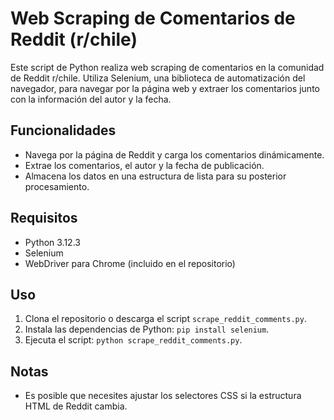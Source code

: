 # Web Scraping de Comentarios de Reddit (r/chile)

Este script de Python realiza web scraping de comentarios en la comunidad de Reddit r/chile. Utiliza Selenium, una biblioteca de automatización del navegador, para navegar por la página web y extraer los comentarios junto con la información del autor y la fecha.

## Funcionalidades

- Navega por la página de Reddit y carga los comentarios dinámicamente.
- Extrae los comentarios, el autor y la fecha de publicación.
- Almacena los datos en una estructura de lista para su posterior procesamiento.

## Requisitos

- Python 3.12.3
- Selenium
- WebDriver para Chrome (incluido en el repositorio)

## Uso

1. Clona el repositorio o descarga el script `scrape_reddit_comments.py`.
2. Instala las dependencias de Python: `pip install selenium`.
3. Ejecuta el script: `python scrape_reddit_comments.py`.

## Notas

- Es posible que necesites ajustar los selectores CSS si la estructura HTML de Reddit cambia.
